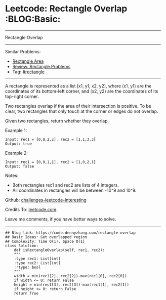 
# Leetcode: Rectangle Overlap     :BLOG:Basic:

---

Rectangle Overlap  

---

Similar Problems:  

-   [Rectangle Area](https://code.dennyzhang.com/rectangle-area)
-   [Review: Rectangle Problems](https://code.dennyzhang.com/review-rectangle)
-   Tag: [#rectangle](https://code.dennyzhang.com/tag/rectangle)

---

A rectangle is represented as a list [x1, y1, x2, y2], where (x1, y1) are the coordinates of its bottom-left corner, and (x2, y2) are the coordinates of its top-right corner.  

Two rectangles overlap if the area of their intersection is positive.  To be clear, two rectangles that only touch at the corner or edges do not overlap.  

Given two rectangles, return whether they overlap.  

Example 1:  

    Input: rec1 = [0,0,2,2], rec2 = [1,1,3,3]
    Output: true

Example 2:  

    Input: rec1 = [0,0,1,1], rec2 = [1,0,2,1]
    Output: false

Notes:  

-   Both rectangles rec1 and rec2 are lists of 4 integers.
-   All coordinates in rectangles will be between -10^9 and 10^9.

Github: [challenges-leetcode-interesting](https://github.com/DennyZhang/challenges-leetcode-interesting/tree/master/problems/rectangle-overlap)  

Credits To: [leetcode.com](https://leetcode.com/problems/rectangle-overlap/description/)  

Leave me comments, if you have better ways to solve.  

---

    ## Blog link: https://code.dennyzhang.com/rectangle-overlap
    ## Basic Ideas: Get overlapped region
    ## Complexity: Time O(1), Space O(1)
    class Solution:
        def isRectangleOverlap(self, rec1, rec2):
    	"""
    	:type rec1: List[int]
    	:type rec2: List[int]
    	:rtype: bool
    	"""
    	width = min(rec1[2], rec2[2])-max(rec1[0], rec2[0])
    	if width <= 0: return False
    	height = min(rec1[3], rec2[3])-max(rec1[1], rec2[1])
    	if height <= 0: return False
    	return True

